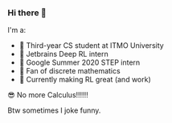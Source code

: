 ### Hi there 👋

I'm a:
- 🌈 Third-year CS student at ITMO University
- 🦄 Jetbrains Deep RL intern
- 🥦 Google Summer 2020 STEP intern
- 💚 Fan of discrete mathematics
- 🐷 Currently making RL great (and work) 

😎 No more Calculus!!!!!!

Btw sometimes I joke funny.
